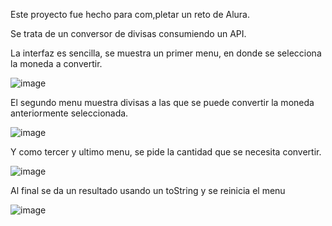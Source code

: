 Este proyecto fue hecho para com,pletar un reto de Alura.

Se trata de un conversor de divisas consumiendo un API. 

La interfaz es sencilla, se muestra un primer menu, en donde se selecciona la moneda a convertir.

![image](https://github.com/YozelR/coin-converter/assets/129008634/31373fc4-fb30-4c83-93b9-0bef3282be02)

El segundo menu muestra divisas a las que se puede convertir la moneda anteriormente seleccionada.

![image](https://github.com/YozelR/coin-converter/assets/129008634/d340394c-6316-4265-97e6-639f832a64bb)

Y como tercer y ultimo menu, se pide la cantidad que se necesita convertir.

![image](https://github.com/YozelR/coin-converter/assets/129008634/bfe9d8fb-e814-47ae-b53f-f50dba9af72d)

Al final se da un resultado usando un toString y se reinicia el menu

![image](https://github.com/YozelR/coin-converter/assets/129008634/06df0b3e-f5b1-4d13-8479-02c45bcf26c4)
